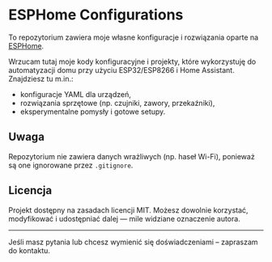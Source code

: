 # ESPHome Configurations

To repozytorium zawiera moje własne konfiguracje i rozwiązania oparte na [ESPHome](https://esphome.io/).

Wrzucam tutaj moje kody konfiguracyjne i projekty, które wykorzystuję do automatyzacji domu przy użyciu ESP32/ESP8266 i Home Assistant. Znajdziesz tu m.in.:
- konfiguracje YAML dla urządzeń,
- rozwiązania sprzętowe (np. czujniki, zawory, przekaźniki),
- eksperymentalne pomysły i gotowe setupy.

## Uwaga
Repozytorium nie zawiera danych wrażliwych (np. haseł Wi-Fi), ponieważ są one ignorowane przez `.gitignore`.

## Licencja
Projekt dostępny na zasadach licencji MIT. Możesz dowolnie korzystać, modyfikować i udostępniać dalej — mile widziane oznaczenie autora.

---

Jeśli masz pytania lub chcesz wymienić się doświadczeniami – zapraszam do kontaktu.